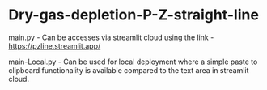 # Dry-gas-depletion-P-Z-straight-line

main.py - Can be accesses via streamlit cloud using the link - https://pzline.streamlit.app/

main-Local.py - Can be used for local deployment where a simple paste to clipboard functionality is available compared to the text area in streamlit cloud.

